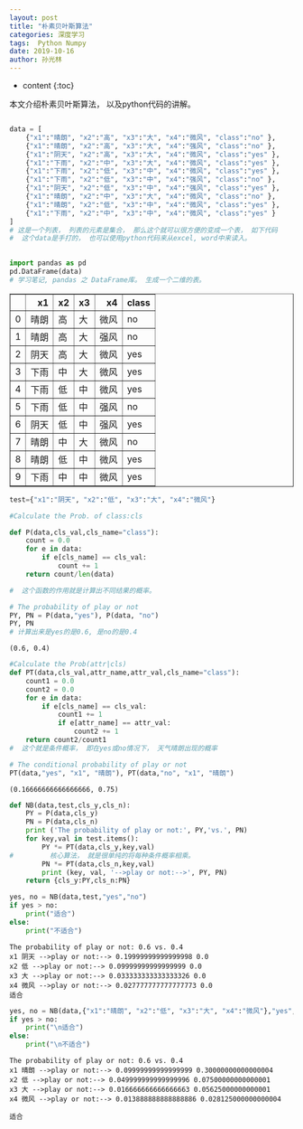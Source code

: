 ```yaml
---
layout: post
title: "朴素贝叶斯算法"
categories: 深度学习
tags:  Python Numpy
date: 2019-10-16
author: 孙光林
---
```

* content
{:toc}

本文介绍朴素贝叶斯算法， 以及python代码的讲解。 







```python

data = [
    {"x1":"晴朗", "x2":"高", "x3":"大", "x4":"微风", "class":"no" },
    {"x1":"晴朗", "x2":"高", "x3":"大", "x4":"强风", "class":"no" },
    {"x1":"阴天", "x2":"高", "x3":"大", "x4":"微风", "class":"yes" },
    {"x1":"下雨", "x2":"中", "x3":"大", "x4":"微风", "class":"yes" },
    {"x1":"下雨", "x2":"低", "x3":"中", "x4":"微风", "class":"yes" },
    {"x1":"下雨", "x2":"低", "x3":"中", "x4":"强风", "class":"no" },
    {"x1":"阴天", "x2":"低", "x3":"中", "x4":"强风", "class":"yes" },
    {"x1":"晴朗", "x2":"中", "x3":"大", "x4":"微风", "class":"no" },
    {"x1":"晴朗", "x2":"低", "x3":"中", "x4":"微风", "class":"yes" },
    {"x1":"下雨", "x2":"中", "x3":"中", "x4":"微风", "class":"yes" }
]
# 这是一个列表， 列表的元素是集合， 那么这个就可以很方便的变成一个表， 如下代码
#  这个data是手打的， 也可以使用python代码来从excel, word中来读入。 
    
```


```python
import pandas as pd
pd.DataFrame(data)
# 学习笔记, pandas 之 DataFrame库。 生成一个二维的表。
```




<div>
<style scoped>
    .dataframe tbody tr th:only-of-type {
        vertical-align: middle;
    }

    .dataframe tbody tr th {
        vertical-align: top;
    }

    .dataframe thead th {
        text-align: right;
    }
</style>
<table border="1" class="dataframe">
  <thead>
    <tr style="text-align: right;">
      <th></th>
      <th>x1</th>
      <th>x2</th>
      <th>x3</th>
      <th>x4</th>
      <th>class</th>
    </tr>
  </thead>
  <tbody>
    <tr>
      <td>0</td>
      <td>晴朗</td>
      <td>高</td>
      <td>大</td>
      <td>微风</td>
      <td>no</td>
    </tr>
    <tr>
      <td>1</td>
      <td>晴朗</td>
      <td>高</td>
      <td>大</td>
      <td>强风</td>
      <td>no</td>
    </tr>
    <tr>
      <td>2</td>
      <td>阴天</td>
      <td>高</td>
      <td>大</td>
      <td>微风</td>
      <td>yes</td>
    </tr>
    <tr>
      <td>3</td>
      <td>下雨</td>
      <td>中</td>
      <td>大</td>
      <td>微风</td>
      <td>yes</td>
    </tr>
    <tr>
      <td>4</td>
      <td>下雨</td>
      <td>低</td>
      <td>中</td>
      <td>微风</td>
      <td>yes</td>
    </tr>
    <tr>
      <td>5</td>
      <td>下雨</td>
      <td>低</td>
      <td>中</td>
      <td>强风</td>
      <td>no</td>
    </tr>
    <tr>
      <td>6</td>
      <td>阴天</td>
      <td>低</td>
      <td>中</td>
      <td>强风</td>
      <td>yes</td>
    </tr>
    <tr>
      <td>7</td>
      <td>晴朗</td>
      <td>中</td>
      <td>大</td>
      <td>微风</td>
      <td>no</td>
    </tr>
    <tr>
      <td>8</td>
      <td>晴朗</td>
      <td>低</td>
      <td>中</td>
      <td>微风</td>
      <td>yes</td>
    </tr>
    <tr>
      <td>9</td>
      <td>下雨</td>
      <td>中</td>
      <td>中</td>
      <td>微风</td>
      <td>yes</td>
    </tr>
  </tbody>
</table>
</div>




```python
test={"x1":"阴天", "x2":"低", "x3":"大", "x4":"微风"}
```


```python
#Calculate the Prob. of class:cls

def P(data,cls_val,cls_name="class"):
    count = 0.0     
    for e in data:
        if e[cls_name] == cls_val:
            count += 1
    return count/len(data)

#  这个函数的作用就是计算出不同结果的概率。 
```


```python
# The probability of play or not
PY, PN = P(data,"yes"), P(data, "no")
PY, PN
# 计算出来是yes的是0.6, 是no的是0.4
```




    (0.6, 0.4)




```python
#Calculate the Prob(attr|cls)
def PT(data,cls_val,attr_name,attr_val,cls_name="class"):
    count1 = 0.0
    count2 = 0.0
    for e in data:
        if e[cls_name] == cls_val:
            count1 += 1
            if e[attr_name] == attr_val:
                count2 += 1
    return count2/count1
#  这个就是条件概率， 即在yes或no情况下， 天气晴朗出现的概率
```


```python
# The conditional probability of play or not
PT(data,"yes", "x1", "晴朗"), PT(data,"no", "x1", "晴朗")
```




    (0.16666666666666666, 0.75)




```python
def NB(data,test,cls_y,cls_n):
    PY = P(data,cls_y)
    PN = P(data,cls_n)
    print ('The probability of play or not:', PY,'vs.', PN)
    for key,val in test.items():
        PY *= PT(data,cls_y,key,val)
#         核心算法， 就是很单纯的将每种条件概率相乘。 
        PN *= PT(data,cls_n,key,val)
        print (key, val, '-->play or not:-->', PY, PN)
    return {cls_y:PY,cls_n:PN}
```


```python
yes, no = NB(data,test,"yes","no")
if yes > no:
    print("适合")
else:
    print("不适合")
```

    The probability of play or not: 0.6 vs. 0.4
    x1 阴天 -->play or not:--> 0.19999999999999998 0.0
    x2 低 -->play or not:--> 0.09999999999999999 0.0
    x3 大 -->play or not:--> 0.033333333333333326 0.0
    x4 微风 -->play or not:--> 0.027777777777777773 0.0
    适合
    


```python
yes, no = NB(data,{"x1":"晴朗", "x2":"低", "x3":"大", "x4":"微风"},"yes","no")
if yes > no:
    print("\n适合")
else:
    print("\n不适合")
```

    The probability of play or not: 0.6 vs. 0.4
    x1 晴朗 -->play or not:--> 0.09999999999999999 0.30000000000000004
    x2 低 -->play or not:--> 0.049999999999999996 0.07500000000000001
    x3 大 -->play or not:--> 0.016666666666666663 0.05625000000000001
    x4 微风 -->play or not:--> 0.013888888888888886 0.028125000000000004
    
    适合
    


```python

```
